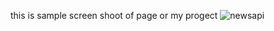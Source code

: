 this is sample screen shoot of page or my progect
![newsapi](https://github.com/yonas-fsaha/news-api-with-nodejs/assets/104067688/eb911bf6-821c-454b-ac92-35bdae2046d1)
